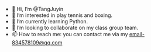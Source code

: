 - 👋 Hi, I’m @TangJuyin
- 👀 I’m interested in play tennis and boxing.
- 🌱 I’m currently learning Python.
- 💞️ I’m looking to collaborate on my class group team.
- 📫 How to reach me: you can contact me via my email-834578109@qq.com

<!---
TangJuyin/TangJuyin is a ✨ special ✨ repository because its `README.md` (this file) appears on your GitHub profile.
You can click the Preview link to take a look at your changes.
--->
